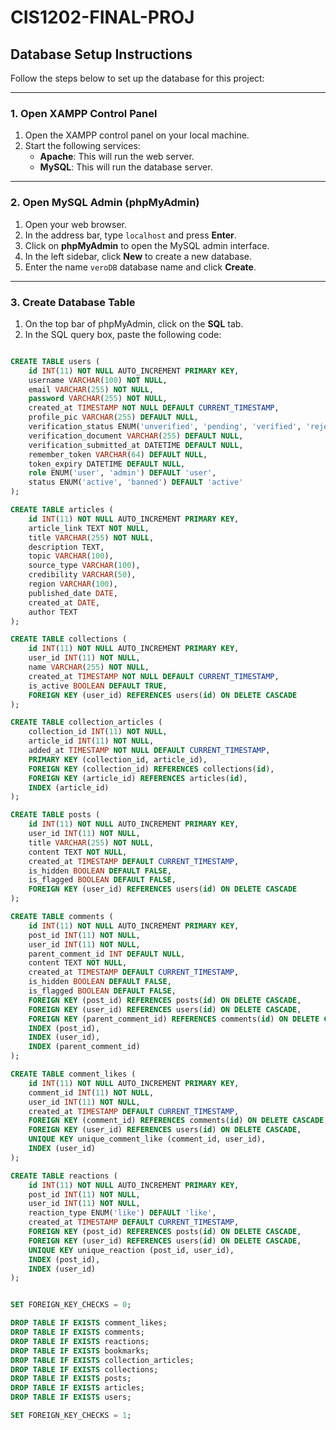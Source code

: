 # CIS1202-FINAL-PROJ

## Database Setup Instructions

Follow the steps below to set up the database for this project:

---

### 1. Open XAMPP Control Panel

1. Open the XAMPP control panel on your local machine.
2. Start the following services:
   - **Apache**: This will run the web server.
   - **MySQL**: This will run the database server.

---

### 2. Open MySQL Admin (phpMyAdmin)

1. Open your web browser.
2. In the address bar, type `localhost` and press **Enter**.
3. Click on **phpMyAdmin** to open the MySQL admin interface.
4. In the left sidebar, click **New** to create a new database.
5. Enter the name `veroDB` database name and click **Create**.

---

### 3. Create Database Table

1. On the top bar of phpMyAdmin, click on the **SQL** tab.
2. In the SQL query box, paste the following code:

```sql

CREATE TABLE users (
    id INT(11) NOT NULL AUTO_INCREMENT PRIMARY KEY,
    username VARCHAR(100) NOT NULL,
    email VARCHAR(255) NOT NULL,
    password VARCHAR(255) NOT NULL,
    created_at TIMESTAMP NOT NULL DEFAULT CURRENT_TIMESTAMP,
    profile_pic VARCHAR(255) DEFAULT NULL,
    verification_status ENUM('unverified', 'pending', 'verified', 'rejected') DEFAULT 'unverified',
    verification_document VARCHAR(255) DEFAULT NULL,
    verification_submitted_at DATETIME DEFAULT NULL,
    remember_token VARCHAR(64) DEFAULT NULL,
    token_expiry DATETIME DEFAULT NULL,
    role ENUM('user', 'admin') DEFAULT 'user',
    status ENUM('active', 'banned') DEFAULT 'active'
);

CREATE TABLE articles (
    id INT(11) NOT NULL AUTO_INCREMENT PRIMARY KEY,
    article_link TEXT NOT NULL,
    title VARCHAR(255) NOT NULL,
    description TEXT,
    topic VARCHAR(100),
    source_type VARCHAR(100),
    credibility VARCHAR(50),
    region VARCHAR(100),
    published_date DATE,
    created_at DATE,
    author TEXT
);

CREATE TABLE collections (
    id INT(11) NOT NULL AUTO_INCREMENT PRIMARY KEY,
    user_id INT(11) NOT NULL,
    name VARCHAR(255) NOT NULL,
    created_at TIMESTAMP NOT NULL DEFAULT CURRENT_TIMESTAMP,
    is_active BOOLEAN DEFAULT TRUE,
    FOREIGN KEY (user_id) REFERENCES users(id) ON DELETE CASCADE
);

CREATE TABLE collection_articles (
    collection_id INT(11) NOT NULL,
    article_id INT(11) NOT NULL,
    added_at TIMESTAMP NOT NULL DEFAULT CURRENT_TIMESTAMP,
    PRIMARY KEY (collection_id, article_id),
    FOREIGN KEY (collection_id) REFERENCES collections(id),
    FOREIGN KEY (article_id) REFERENCES articles(id),
    INDEX (article_id)
);

CREATE TABLE posts (
    id INT(11) NOT NULL AUTO_INCREMENT PRIMARY KEY,
    user_id INT(11) NOT NULL,
    title VARCHAR(255) NOT NULL,
    content TEXT NOT NULL,
    created_at TIMESTAMP DEFAULT CURRENT_TIMESTAMP,
    is_hidden BOOLEAN DEFAULT FALSE,
    is_flagged BOOLEAN DEFAULT FALSE,
    FOREIGN KEY (user_id) REFERENCES users(id) ON DELETE CASCADE
);

CREATE TABLE comments (
    id INT(11) NOT NULL AUTO_INCREMENT PRIMARY KEY,
    post_id INT(11) NOT NULL,
    user_id INT(11) NOT NULL,
    parent_comment_id INT DEFAULT NULL,
    content TEXT NOT NULL,
    created_at TIMESTAMP DEFAULT CURRENT_TIMESTAMP,
    is_hidden BOOLEAN DEFAULT FALSE,
    is_flagged BOOLEAN DEFAULT FALSE,
    FOREIGN KEY (post_id) REFERENCES posts(id) ON DELETE CASCADE,
    FOREIGN KEY (user_id) REFERENCES users(id) ON DELETE CASCADE,
    FOREIGN KEY (parent_comment_id) REFERENCES comments(id) ON DELETE CASCADE,
    INDEX (post_id),
    INDEX (user_id),
    INDEX (parent_comment_id)
);

CREATE TABLE comment_likes (
    id INT(11) NOT NULL AUTO_INCREMENT PRIMARY KEY,
    comment_id INT(11) NOT NULL,
    user_id INT(11) NOT NULL,
    created_at TIMESTAMP DEFAULT CURRENT_TIMESTAMP,
    FOREIGN KEY (comment_id) REFERENCES comments(id) ON DELETE CASCADE,
    FOREIGN KEY (user_id) REFERENCES users(id) ON DELETE CASCADE,
    UNIQUE KEY unique_comment_like (comment_id, user_id),
    INDEX (user_id)
);

CREATE TABLE reactions (
    id INT(11) NOT NULL AUTO_INCREMENT PRIMARY KEY,
    post_id INT(11) NOT NULL,
    user_id INT(11) NOT NULL,
    reaction_type ENUM('like') DEFAULT 'like',
    created_at TIMESTAMP DEFAULT CURRENT_TIMESTAMP,
    FOREIGN KEY (post_id) REFERENCES posts(id) ON DELETE CASCADE,
    FOREIGN KEY (user_id) REFERENCES users(id) ON DELETE CASCADE,
    UNIQUE KEY unique_reaction (post_id, user_id),
    INDEX (post_id),
    INDEX (user_id)
);


SET FOREIGN_KEY_CHECKS = 0;

DROP TABLE IF EXISTS comment_likes;
DROP TABLE IF EXISTS comments;
DROP TABLE IF EXISTS reactions;
DROP TABLE IF EXISTS bookmarks;
DROP TABLE IF EXISTS collection_articles;
DROP TABLE IF EXISTS collections;
DROP TABLE IF EXISTS posts;
DROP TABLE IF EXISTS articles;
DROP TABLE IF EXISTS users;

SET FOREIGN_KEY_CHECKS = 1;
